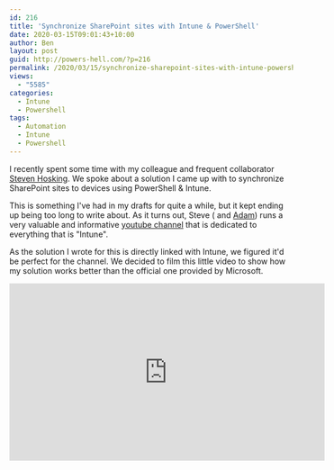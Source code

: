 ```yaml
---
id: 216
title: 'Synchronize SharePoint sites with Intune & PowerShell'
date: 2020-03-15T09:01:43+10:00
author: Ben
layout: post
guid: http://powers-hell.com/?p=216
permalink: /2020/03/15/synchronize-sharepoint-sites-with-intune-powershell/
views:
  - "5585"
categories:
  - Intune
  - Powershell
tags:
  - Automation
  - Intune
  - Powershell
---
```

I recently spent some time with my colleague and frequent collaborator [Steven Hosking](https://twitter.com/OnPremCloudGuy). We spoke about a solution I came up with to synchronize SharePoint sites to devices using PowerShell & Intune.

This is something I've had in my drafts for quite a while, but it kept ending up being too long to write about. As it turns out, Steve ( and [Adam](https://twitter.com/AdamGrossTX)) runs a very valuable and informative [youtube channel](http://intune.training) that is dedicated to everything that is "Intune".

As the solution I wrote for this is directly linked with Intune, we figured it'd be perfect for the channel. We decided to film this little video to show how my solution works better than the official one provided by Microsoft.

<div class="video-container">
<iframe width="560" height="315" src="https://www.youtube.com/watch?v=Zoac9lbUuG0" title="YouTube video player" frameborder="0" allow="accelerometer; autoplay; clipboard-write; encrypted-media;"
</div>

To summarize everything in the video:

  * SharePoint sites can be synchronized natively through Intune Administrative Template Policies
  * The native policy has a URI character limit which is very easy to hit
  * Capturing the details required to sync SharePoint sites is very easy using Chrome / Edge Chromium
  * Using PowerShell can overcome current limitations with the native policy solutions.

Here is [a link to the code mentioned in the video](https://github.com/tabs-not-spaces/CodeDump/tree/master/Sync-SharepointFolder) - if anyone wants further info, please let me know!  
  
Enjoy!

- Ben